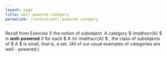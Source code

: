 ```yaml
---
layout: page
title: well-powered category
permalink: /context/well-powered category
---
```

Recall from Exercise X the notion of subobject. A category $ \mathscr{A} $ is **well-powered** if for each $ A \in \mathscr{A} $ , the class of subobjects of $ A $ is small, that is, a set. (All of our usual examples of categories are well - powered.)

